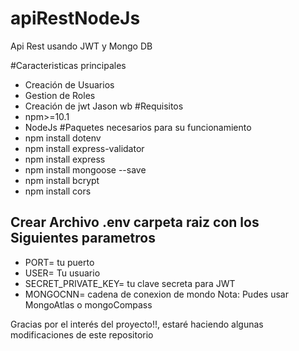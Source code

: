 # apiRestNodeJs
Api Rest usando JWT y Mongo DB

#Caracteristicas principales
- Creación de Usuarios
- Gestion de Roles
- Creación de jwt Jason wb
#Requisitos
- npm>=10.1
- NodeJs
#Paquetes necesarios para su funcionamiento
- npm install dotenv
- npm install express-validator
- npm install express
- npm install mongoose --save
- npm install bcrypt
- npm install cors
## Crear Archivo .env carpeta raiz con los Siguientes parametros
- PORT= tu puerto
- USER= Tu usuario
- SECRET_PRIVATE_KEY= tu clave secreta para JWT
- MONGOCNN= cadena de conexion de mondo
  Nota: Pudes usar MongoAtlas o mongoCompass


Gracias por el interés del proyecto!!, estaré haciendo algunas modificaciones de este repositorio
